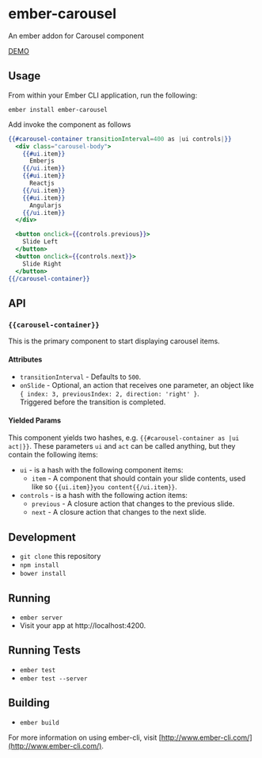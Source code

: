 # ember-carousel

An ember addon for Carousel component

[DEMO](http://selvagsz.github.io/ember-carousel)

## Usage

From within your Ember CLI application, run the following:

```no-highlight
ember install ember-carousel
```

Add invoke the component as follows

```handlebars
{{#carousel-container transitionInterval=400 as |ui controls|}}
  <div class="carousel-body">
    {{#ui.item}}
      Emberjs
    {{/ui.item}}
    {{#ui.item}}
      Reactjs
    {{/ui.item}}
    {{#ui.item}}
      Angularjs
    {{/ui.item}}
  </div>

  <button onclick={{controls.previous}}>
    Slide Left
  </button>
  <button onclick={{controls.next}}>
    Slide Right
  </button>
{{/carousel-container}}
```

## API

### `{{carousel-container}}`

This is the primary component to start displaying carousel items.

#### Attributes

- `transitionInterval` - Defaults to `500`.
- `onSlide` - Optional, an action that receives one parameter, an object like `{ index: 3, previousIndex: 2, direction: 'right' }`.  
  Triggered before the transition is completed.

#### Yielded Params

This component yields two hashes, e.g. `{{#carousel-container as |ui act|}}`.
These parameters `ui` and `act` can be called anything, but they contain the following items:

- `ui` - is a hash with the following component items:
  * `item` - A component that should contain your slide contents, used like so `{{ui.item}}you content{{/ui.item}}`.
- `controls` - is a hash with the following action items:
  * `previous` - A closure action that changes to the previous slide.
  * `next` - A closure action that changes to the next slide.


## Development

* `git clone` this repository
* `npm install`
* `bower install`

## Running

* `ember server`
* Visit your app at http://localhost:4200.

## Running Tests

* `ember test`
* `ember test --server`

## Building

* `ember build`

For more information on using ember-cli, visit [http://www.ember-cli.com/](http://www.ember-cli.com/).
